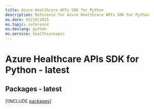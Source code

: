 ```yaml
---
title: Azure Healthcare APIs SDK for Python
description: Reference for Azure Healthcare APIs SDK for Python
ms.date: 03/19/2025
ms.topic: reference
ms.devlang: python
ms.service: healthcareapis
---
```

# Azure Healthcare APIs SDK for Python - latest
## Packages - latest
[!INCLUDE [packages](healthcare-apis-index.md)]